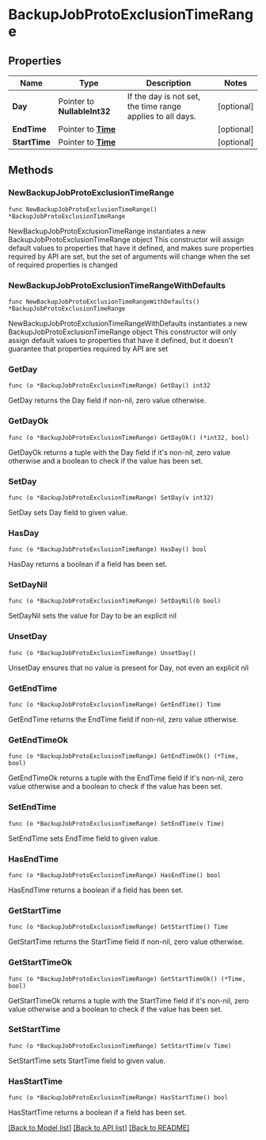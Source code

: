 # BackupJobProtoExclusionTimeRange

## Properties

Name | Type | Description | Notes
------------ | ------------- | ------------- | -------------
**Day** | Pointer to **NullableInt32** | If the day is not set, the time range applies to all days. | [optional] 
**EndTime** | Pointer to [**Time**](Time.md) |  | [optional] 
**StartTime** | Pointer to [**Time**](Time.md) |  | [optional] 

## Methods

### NewBackupJobProtoExclusionTimeRange

`func NewBackupJobProtoExclusionTimeRange() *BackupJobProtoExclusionTimeRange`

NewBackupJobProtoExclusionTimeRange instantiates a new BackupJobProtoExclusionTimeRange object
This constructor will assign default values to properties that have it defined,
and makes sure properties required by API are set, but the set of arguments
will change when the set of required properties is changed

### NewBackupJobProtoExclusionTimeRangeWithDefaults

`func NewBackupJobProtoExclusionTimeRangeWithDefaults() *BackupJobProtoExclusionTimeRange`

NewBackupJobProtoExclusionTimeRangeWithDefaults instantiates a new BackupJobProtoExclusionTimeRange object
This constructor will only assign default values to properties that have it defined,
but it doesn't guarantee that properties required by API are set

### GetDay

`func (o *BackupJobProtoExclusionTimeRange) GetDay() int32`

GetDay returns the Day field if non-nil, zero value otherwise.

### GetDayOk

`func (o *BackupJobProtoExclusionTimeRange) GetDayOk() (*int32, bool)`

GetDayOk returns a tuple with the Day field if it's non-nil, zero value otherwise
and a boolean to check if the value has been set.

### SetDay

`func (o *BackupJobProtoExclusionTimeRange) SetDay(v int32)`

SetDay sets Day field to given value.

### HasDay

`func (o *BackupJobProtoExclusionTimeRange) HasDay() bool`

HasDay returns a boolean if a field has been set.

### SetDayNil

`func (o *BackupJobProtoExclusionTimeRange) SetDayNil(b bool)`

 SetDayNil sets the value for Day to be an explicit nil

### UnsetDay
`func (o *BackupJobProtoExclusionTimeRange) UnsetDay()`

UnsetDay ensures that no value is present for Day, not even an explicit nil
### GetEndTime

`func (o *BackupJobProtoExclusionTimeRange) GetEndTime() Time`

GetEndTime returns the EndTime field if non-nil, zero value otherwise.

### GetEndTimeOk

`func (o *BackupJobProtoExclusionTimeRange) GetEndTimeOk() (*Time, bool)`

GetEndTimeOk returns a tuple with the EndTime field if it's non-nil, zero value otherwise
and a boolean to check if the value has been set.

### SetEndTime

`func (o *BackupJobProtoExclusionTimeRange) SetEndTime(v Time)`

SetEndTime sets EndTime field to given value.

### HasEndTime

`func (o *BackupJobProtoExclusionTimeRange) HasEndTime() bool`

HasEndTime returns a boolean if a field has been set.

### GetStartTime

`func (o *BackupJobProtoExclusionTimeRange) GetStartTime() Time`

GetStartTime returns the StartTime field if non-nil, zero value otherwise.

### GetStartTimeOk

`func (o *BackupJobProtoExclusionTimeRange) GetStartTimeOk() (*Time, bool)`

GetStartTimeOk returns a tuple with the StartTime field if it's non-nil, zero value otherwise
and a boolean to check if the value has been set.

### SetStartTime

`func (o *BackupJobProtoExclusionTimeRange) SetStartTime(v Time)`

SetStartTime sets StartTime field to given value.

### HasStartTime

`func (o *BackupJobProtoExclusionTimeRange) HasStartTime() bool`

HasStartTime returns a boolean if a field has been set.


[[Back to Model list]](../README.md#documentation-for-models) [[Back to API list]](../README.md#documentation-for-api-endpoints) [[Back to README]](../README.md)


